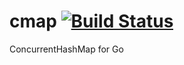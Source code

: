 # cmap [![Build Status](https://travis-ci.org/sanbit/cmap.svg?branch=master)](https://travis-ci.org/sanbit/cmap)

ConcurrentHashMap for Go
